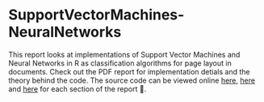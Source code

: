 # SupportVectorMachines-NeuralNetworks
This report looks at implementations of Support Vector Machines and Neural Networks in R as classification algorithms for page layout in documents. Check out the PDF report for implementation detials and the theory behind the code. The source code can be viewed online [here](http://htmlpreview.github.io/?https://github.com/chrismaree/SupportVectorMachines-NeuralNetworks/blob/master/Question1.nb.html), [here](http://htmlpreview.github.io/?https://github.com/chrismaree/SupportVectorMachines-NeuralNetworks/blob/master/Question2.nb.html) and [here](http://htmlpreview.github.io/?https://github.com/chrismaree/SupportVectorMachines-NeuralNetworks/blob/master/EnsembleBuilder.nb.html) for each section of the report 🚀.
